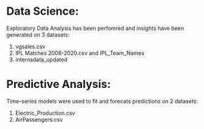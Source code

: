 # Data Science:
Exploratory Data Analysis has been perfomred and insights have been generated on 3 datasets:         
1. vgsales.csv     
2. IPL Matches 2008-2020.csv and IPL_Team_Names    
3. internsdata_updated    

# Predictive Analysis:
Time-series models were used to fit and forecats predictions on 2 datasets:
1. Electric_Production.csv
2. AirPassengers.csv

